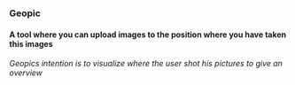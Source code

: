 ### Geopic
#### A tool where you can upload images to the position where you have taken this images

*Geopics intention is to visualize where the user shot his pictures to give an overview* 

